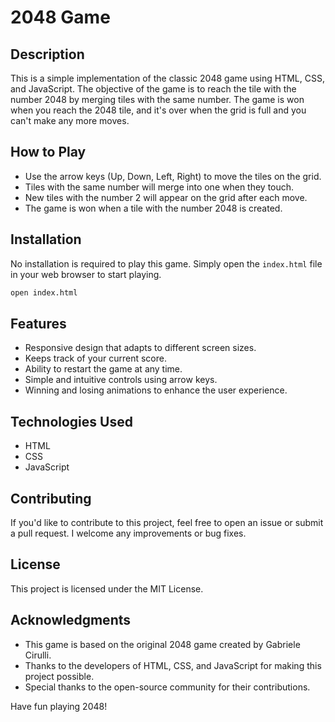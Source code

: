 # 2048 Game



## Description

This is a simple implementation of the classic 2048 game using HTML, CSS, and JavaScript. The objective of the game is to reach the tile with the number 2048 by merging tiles with the same number. The game is won when you reach the 2048 tile, and it's over when the grid is full and you can't make any more moves.

## How to Play

- Use the arrow keys (Up, Down, Left, Right) to move the tiles on the grid.
- Tiles with the same number will merge into one when they touch.
- New tiles with the number 2 will appear on the grid after each move.
- The game is won when a tile with the number 2048 is created.

## Installation

No installation is required to play this game. Simply open the `index.html` file in your web browser to start playing.

```bash
open index.html
```

## Features

- Responsive design that adapts to different screen sizes.
- Keeps track of your current score.
- Ability to restart the game at any time.
- Simple and intuitive controls using arrow keys.
- Winning and losing animations to enhance the user experience.

## Technologies Used

- HTML
- CSS
- JavaScript

## Contributing

If you'd like to contribute to this project, feel free to open an issue or submit a pull request. I welcome any improvements or bug fixes.

## License

This project is licensed under the MIT License.
## Acknowledgments

- This game is based on the original 2048 game created by Gabriele Cirulli.
- Thanks to the developers of HTML, CSS, and JavaScript for making this project possible.
- Special thanks to the open-source community for their contributions.

Have fun playing 2048!
